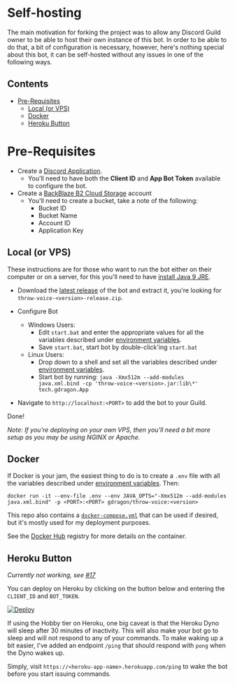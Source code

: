 # Self-hosting
The main motivation for forking the project was to allow any Discord Guild owner to be able to host their own instance
of this bot. In order to be able to do that, a bit of configuration is necessary, however, here's nothing special about
this bot, it can be self-hosted without any issues in one of the following ways.

<!-- START doctoc generated TOC please keep comment here to allow auto update -->
<!-- DON'T EDIT THIS SECTION, INSTEAD RE-RUN doctoc TO UPDATE -->
## Contents

- [Pre-Requisites](#pre-requisites)
  - [Local (or VPS)](#local-or-vps)
  - [Docker](#docker)
  - [Heroku Button](#heroku-button)

<!-- END doctoc generated TOC please keep comment here to allow auto update -->

# Pre-Requisites

- Create a [Discord Application](https://discordapp.com/developers/application).
  - You'll need to have both the **Client ID** and **App Bot Token** available to configure the bot.
- Create a [BackBlaze B2 Cloud Storage](https://www.backblaze.com/b2/cloud-storage.html) account
  - You'll need to create a bucket, take a note of the following:
    - Bucket ID
    - Bucket Name
    - Account ID
    - Application Key

## Local (or VPS)

These instructions are for those who want to run the bot either on their computer or on a server, for this you'll need to
have [install Java 9 JRE](http://www.oracle.com/technetwork/java/javase/downloads/index.html).

- Download the [latest release](https://github.com/guacamoledragon/throw-voice/releases) of the bot and extract it,
  you're looking for `throw-voice-<version>-release.zip`.

- Configure Bot
  - Windows Users:
    - Edit `start.bat` and enter the appropriate values for all the variables described under [environment variables](./environment-variables.md).
    - Save `start.bat`, start bot by double-click'ing `start.bat`
  - Linux Users:
    - Drop down to a shell and set all the variables described under [environment variables](./environment-variables.md).
    - Start bot by running: `java -Xmx512m --add-modules java.xml.bind -cp 'throw-voice-<version>.jar:lib\*' tech.gdragon.App`

- Navigate to `http://localhost:<PORT>` to add the bot to your Guild. 

Done!

_Note: If you're deploying on your own VPS, then you'll need a bit more setup as you may be using NGINX or Apache._

## Docker

If Docker is your jam, the easiest thing to do is to create a `.env` file with all the variables described under
[environment variables](./environment-variables.md). Then:

    docker run -it --env-file .env --env JAVA_OPTS="-Xmx512m --add-modules java.xml.bind" -p <PORT>:<PORT> gdragon/throw-voice:<version>

This repo also contains a [`docker-compose.yml`](../docker-compose.yml) that can be used if desired, but it's mostly used
for my deployment purposes.

See the [Docker Hub](https://hub.docker.com/r/gdragon/throw-voice/) registry for more details on the container.

## Heroku Button

_Currently not working, see [#17](https://github.com/guacamoledragon/throw-voice/issues/17)_

You can deploy on Heroku by clicking on the button below and entering the `CLIENT_ID` and `BOT_TOKEN`.

[![Deploy](https://www.herokucdn.com/deploy/button.svg)](https://heroku.com/deploy)

If using the Hobby tier on Heroku, one big caveat is that the Heroku Dyno will sleep after 30 minutes
of inactivity. This will also make your bot go to sleep and will not respond to any of your commands.
To make waking up a bit easier, I've added an endpoint `/ping` that should respond with `pong` when the
Dyno wakes up.

Simply, visit `https://<heroku-app-name>.herokuapp.com/ping` to wake the bot before you start issuing
commands.
